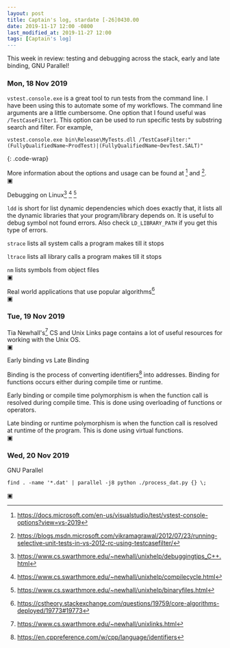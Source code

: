 ```yaml
---
layout: post
title: Captain's log, stardate [-26]0430.00
date: 2019-11-17 12:00 -0800
last_modified_at: 2019-11-27 12:00
tags: [Captain's log]
---
```


This week in review: testing and debugging across the stack, early and late
binding, GNU Parallel!

<!-- more -->

### Mon, 18 Nov 2019
`vstest.console.exe` is a great tool to run tests from the command line. I have
been using this to automate some of my workflows. The command line arguments
are a little cumbersome. One option that I found useful was `/TestCaseFilter1`.
This option can be used to run specific tests by substring search and filter.
For example,

```
vstest.console.exe bin\Release\MyTests.dll /TestCaseFilter:"(FullyQualifiedName~ProdTest)|(FullyQualifiedName~DevTest.SALT)"
```
{: .code-wrap}

More information about the options and usage can be found at [^1] and [^2].  
▣

Debugging on Linux[^3] [^7] [^8]

`ldd` is short for list dynamic dependencies which does exactly that, it lists
all the dynamic libraries that your program/library depends on. It is useful to
debug symbol not found errors. Also check `LD_LIBRARY_PATH` if you get this
type of errors.

`strace` lists all system calls a program makes till it stops

`ltrace` lists all library calls a program makes till it stops

`nm` lists symbols from object files  
▣

Real world applications that use popular algorithms[^4]  
▣


### Tue, 19 Nov 2019

Tia Newhall's[^5] CS and Unix Links page contains a lot of useful
resources for working with the Unix OS.  
▣

Early binding vs Late Binding

Binding is the process of converting identifiers[^6] into addresses.
Binding for functions occurs either during compile time or runtime. 

Early binding or compile time polymorphism is when the function call is resolved
during compile time. This is done using overloading of functions or operators.

Late binding or runtime polymorphism is when the function call is resolved at
runtime of the program. This is done using virtual functions.  
▣

### Wed, 20 Nov 2019

GNU Parallel

```
find . -name '*.dat' | parallel -j8 python ./process_dat.py {} \;
```
▣


[^1]: <https://docs.microsoft.com/en-us/visualstudio/test/vstest-console-options?view=vs-2019>
[^2]: <https://blogs.msdn.microsoft.com/vikramagrawal/2012/07/23/running-selective-unit-tests-in-vs-2012-rc-using-testcasefilter/>
[^3]: <https://www.cs.swarthmore.edu/~newhall/unixhelp/debuggingtips_C++.html>
[^4]: <https://cstheory.stackexchange.com/questions/19759/core-algorithms-deployed/19773#19773>
[^5]: <https://www.cs.swarthmore.edu/~newhall/unixlinks.html>
[^6]: <https://en.cppreference.com/w/cpp/language/identifiers>
[^7]: <https://www.cs.swarthmore.edu/~newhall/unixhelp/compilecycle.html>
[^8]: <https://www.cs.swarthmore.edu/~newhall/unixhelp/binaryfiles.html>
